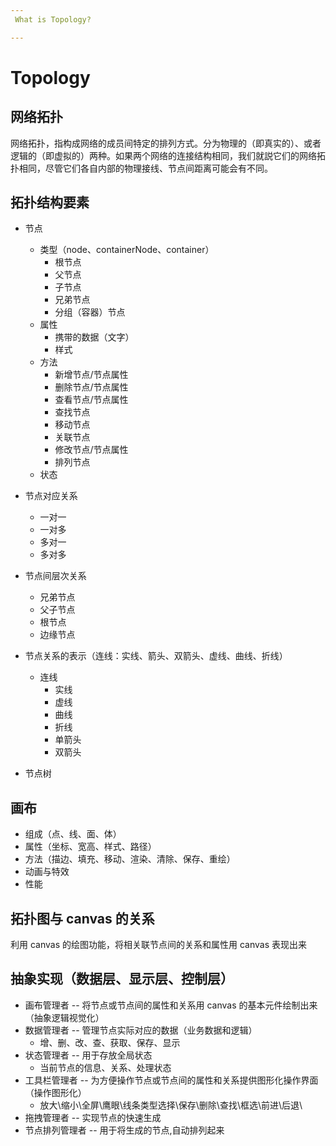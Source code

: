 ```yaml
---
 What is Topology?

---
```


# Topology
## 网络拓扑
网络拓扑，指构成网络的成员间特定的排列方式。分为物理的（即真实的）、或者逻辑的（即虚拟的）两种。如果两个网络的连接结构相同，我们就説它们的网络拓扑相同，尽管它们各自内部的物理接线、节点间距离可能会有不同。

## 拓扑结构要素
- 节点
  - 类型（node、containerNode、container）
    - 根节点
    - 父节点
    - 子节点
    - 兄弟节点
    - 分组（容器）节点
  - 属性
    - 携带的数据（文字）
    - 样式
  - 方法
    - 新增节点/节点属性
    - 删除节点/节点属性
    - 查看节点/节点属性
    - 查找节点
    - 移动节点
    - 关联节点
    - 修改节点/节点属性
    - 排列节点
  - 状态

- 节点对应关系
  - 一对一
  - 一对多
  - 多对一
  - 多对多

- 节点间层次关系
  - 兄弟节点
  - 父子节点
  - 根节点
  - 边缘节点

- 节点关系的表示（连线：实线、箭头、双箭头、虚线、曲线、折线）
  - 连线
    - 实线
    - 虚线
    - 曲线
    - 折线
    - 单箭头
    - 双箭头

- 节点树

## 画布
- 组成（点、线、面、体）
- 属性（坐标、宽高、样式、路径）
- 方法（描边、填充、移动、渲染、清除、保存、重绘）
- 动画与特效
- 性能

## 拓扑图与 canvas 的关系
利用 canvas 的绘图功能，将相关联节点间的关系和属性用 canvas 表现出来

## 抽象实现（数据层、显示层、控制层）
- 画布管理者 -- 将节点或节点间的属性和关系用 canvas 的基本元件绘制出来（抽象逻辑视觉化）
- 数据管理者 -- 管理节点实际对应的数据（业务数据和逻辑）
  - 增、删、改、查、获取、保存、显示
- 状态管理者 -- 用于存放全局状态
  - 当前节点的信息、关系、处理状态
- 工具栏管理者 -- 为方便操作节点或节点间的属性和关系提供图形化操作界面（操作图形化）
  - 放大\缩小\全屏\鹰眼\线条类型选择\保存\删除\查找\框选\前进\后退\
- 拖拽管理者 -- 实现节点的快速生成
- 节点排列管理者 -- 用于将生成的节点,自动排列起来




